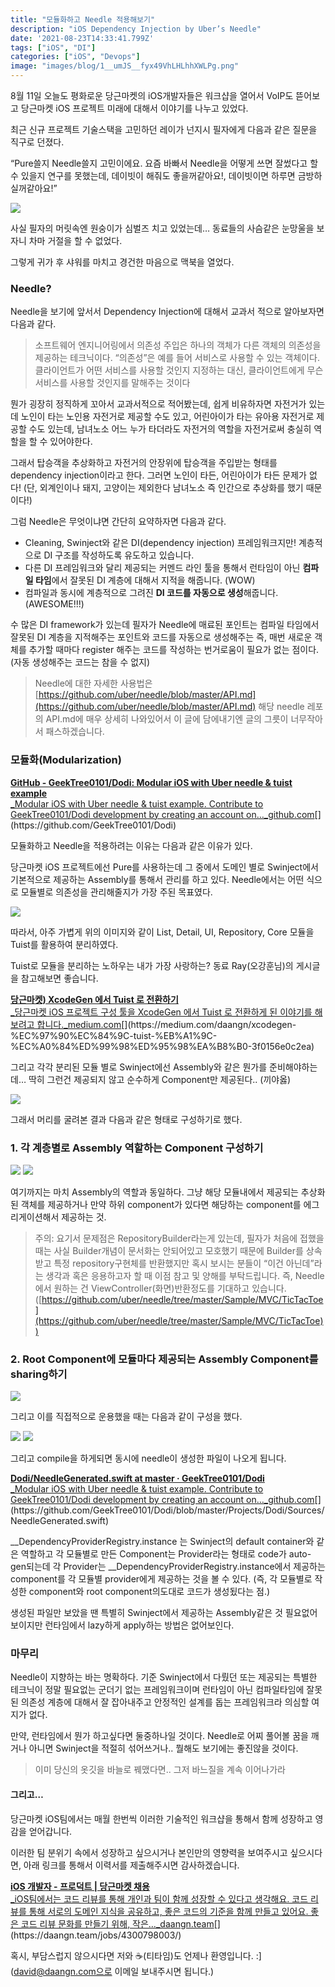 ```yaml
---
title: "모듈화하고 Needle 적용해보기"
description: "iOS Dependency Injection by Uber’s Needle"
date: '2021-08-23T14:33:41.799Z'
tags: ["iOS", "DI"]
categories: ["iOS", "Devops"]
image: "images/blog/1__umJS__fyx49VhLHLhhXWLPg.png"
---
```


8월 11일 오늘도 평화로운 당근마켓의 iOS개발자들은 워크샵을 열어서 VoIP도 뜯어보고 당근마켓 iOS 프로젝트 미래에 대해서 이야기를 나누고 있었다.

최근 신규 프로젝트 기술스택을 고민하던 레이가 넌지시 필자에게 다음과 같은 질문을 직구로 던졌다.

“Pure쓸지 Needle쓸지 고민이에요. 요즘 바빠서 Needle을 어떻게 쓰면 잘썼다고 할 수 있을지 연구를 못했는데, 데이빗이 해줘도 좋을꺼같아요!, 데이빗이면 하루면 금방하실꺼같아요!”

![](/images/blog/0__qUyfEQMR__mhTCuaL.jpg)

사실 필자의 머릿속엔 원숭이가 심벌즈 치고 있었는데… 동료들의 사슴같은 눈망울을 보자니 차마 거절을 할 수 없었다.

그렇게 귀가 후 샤워를 마치고 경건한 마음으로 맥북을 열었다.

### Needle?

Needle을 보기에 앞서서 Dependency Injection에 대해서 교과서 적으로 알아보자면 다음과 같다.

> 소프트웨어 엔지니어링에서 의존성 주입은 하나의 객체가 다른 객체의 의존성을 제공하는 테크닉이다. “의존성”은 예를 들어 서비스로 사용할 수 있는 객체이다. 클라이언트가 어떤 서비스를 사용할 것인지 지정하는 대신, 클라이언트에게 무슨 서비스를 사용할 것인지를 말해주는 것이다

뭔가 굉장히 정직하게 꼬아서 교과서적으로 적어봤는데, 쉽게 비유하자면 자전거가 있는데 노인이 타는 노인용 자전거로 제공할 수도 있고, 어린아이가 타는 유아용 자전거로 제공할 수도 있는데, 남녀노소 어느 누가 타더라도 자전거의 역할을 자전거로써 충실히 역할을 할 수 있어야한다.

그래서 탑승객을 추상화하고 자전거의 안장위에 탑승객을 주입받는 형태를 dependency injection이라고 한다. 그러면 노인이 타든, 어린아이가 타든 문제가 없다! (단, 외계인이나 돼지, 고양이는 제외한다 남녀노소 즉 인간으로 추상화를 했기 때문이다!)

그럼 Needle은 무엇이냐면 간단히 요약하자면 다음과 같다.

*   Cleaning, Swinject와 같은 DI(dependency injection) 프레임워크지만! 계층적으로 DI 구조를 작성하도록 유도하고 있습니다.
*   다른 DI 프레임워크와 달리 제공되는 커멘드 라인 툴을 통해서 런타임이 아닌 **컴파일 타임**에서 잘못된 DI 계층에 대해서 지적을 해줍니다. (WOW)
*   컴파일과 동시에 계층적으로 그려진 **DI 코드를 자동으로 생성**해줍니다. (AWESOME!!!)

수 많은 DI framework가 있는데 필자가 Needle에 매료된 포인트는 컴파일 타임에서 잘못된 DI 계층을 지적해주는 포인트와 코드를 자동으로 생성해주는 즉, 매번 새로운 객체를 추가할 때마다 register 해주는 코드를 작성하는 번거로움이 필요가 없는 점이다. (자동 생성해주는 코드는 참을 수 없지)

> Needle에 대한 자세한 사용법은 [https://github.com/uber/needle/blob/master/API.md](https://github.com/uber/needle/blob/master/API.md) 해당 needle 레포의 API.md에 매우 상세히 나와있어서 이 글에 담에내기엔 글의 그릇이 너무작아서 패스하겠습니다.

### 모듈화(Modularization)

[**GitHub - GeekTree0101/Dodi: Modular iOS with Uber needle & tuist example**  
_Modular iOS with Uber needle & tuist example. Contribute to GeekTree0101/Dodi development by creating an account on…_github.com](https://github.com/GeekTree0101/Dodi "https://github.com/GeekTree0101/Dodi")[](https://github.com/GeekTree0101/Dodi)

모듈화하고 Needle을 적용하려는 이유는 다음과 같은 이유가 있다.

당근마켓 iOS 프로젝트에선 Pure를 사용하는데 그 중에서 도메인 별로 Swinject에서 기본적으로 제공하는 Assembly를 통해서 관리를 하고 있다. Needle에서는 어떤 식으로 모듈별로 의존성을 관리해줄지가 가장 주된 목표였다.

![](/images/blog/0__a5GBMruaYoRD9uL3.png)

따라서, 아주 가볍게 위의 이미지와 같이 List, Detail, UI, Repository, Core 모듈을 Tuist를 활용하여 분리하였다.

Tuist로 모듈을 분리하는 노하우는 내가 가장 사랑하는? 동료 Ray(오강훈님)의 게시글을 참고해보면 좋습니다.

[**당근마켓) XcodeGen 에서 Tuist 로 전환하기**  
_당근마켓 iOS 프로젝트 구성 툴을 XcodeGen 에서 Tuist 로 전환하게 된 이야기를 해보려고 합니다._medium.com](https://medium.com/daangn/xcodegen-%EC%97%90%EC%84%9C-tuist-%EB%A1%9C-%EC%A0%84%ED%99%98%ED%95%98%EA%B8%B0-3f0156e0c2ea "https://medium.com/daangn/xcodegen-%EC%97%90%EC%84%9C-tuist-%EB%A1%9C-%EC%A0%84%ED%99%98%ED%95%98%EA%B8%B0-3f0156e0c2ea")[](https://medium.com/daangn/xcodegen-%EC%97%90%EC%84%9C-tuist-%EB%A1%9C-%EC%A0%84%ED%99%98%ED%95%98%EA%B8%B0-3f0156e0c2ea)

그리고 각각 분리된 모듈 별로 Swinject에선 Assembly와 같은 뭔가를 준비해야하는데… 딱히 그런건 제공되지 않고 순수하게 Component만 제공된다.. (끼야옳)

![](/images/blog/0__zyttjpcRrn__XcnZv.jpg)

그래서 머리를 굴려본 결과 다음과 같은 형태로 구성하기로 했다.

### 1\. 각 계층별로 Assembly 역할하는 Component 구성하기

![](/images/blog/1__6whNixdjczTcQerMR54r4w.png)
![](/images/blog/1__R307n5JTJXm8Vthb4CwdOA.png)

여기까지는 마치 Assembly의 역할과 동일하다. 그냥 해당 모듈내에서 제공되는 추상화된 객체를 제공하거나 만약 하위 component가 있다면 해당하는 component를 에그리게이션해서 제공하는 것.

> 주의: 요기서 문제점은 RepositoryBuilder라는게 있는데, 필자가 처음에 접했을 때는 사실 Builder개념이 문서화는 안되어있고 모호했기 때문에 Builder를 상속받고 특정 repository구현체를 반환했지만 혹시 보시는 분들이 “이건 아닌데”라는 생각과 혹은 응용하고자 할 때 이점 참고 및 양해를 부탁드립니다. 즉, Needle에서 원하는 건 ViewController(화면)반환정도를 기대하고 있습니다.([https://github.com/uber/needle/tree/master/Sample/MVC/TicTacToe](https://github.com/uber/needle/tree/master/Sample/MVC/TicTacToe))

### 2\. Root Component에 모듈마다 제공되는 Assembly Component를 sharing하기

![](/images/blog/1__Bomf__AmZwX2iMJgdCRZa7A.png)

그리고 이를 직접적으로 운용했을 때는 다음과 같이 구성을 했다.

![](/images/blog/1__umJS__fyx49VhLHLhhXWLPg.png)
![](/images/blog/1__1K6w4UiWFYeJTwwVkf__3mQ.png)

그리고 compile을 하게되면 동시에 needle이 생성한 파일이 나오게 됩니다.

[**Dodi/NeedleGenerated.swift at master · GeekTree0101/Dodi**  
_Modular iOS with Uber needle & tuist example. Contribute to GeekTree0101/Dodi development by creating an account on…_github.com](https://github.com/GeekTree0101/Dodi/blob/master/Projects/Dodi/Sources/NeedleGenerated.swift "https://github.com/GeekTree0101/Dodi/blob/master/Projects/Dodi/Sources/NeedleGenerated.swift")[](https://github.com/GeekTree0101/Dodi/blob/master/Projects/Dodi/Sources/NeedleGenerated.swift)

\_\_DependencyProviderRegistry.instance 는 Swinject의 default container와 같은 역할하고 각 모듈별로 만든 Component는 Provider라는 형태로 code가 auto-gen되는데 각 Provider는 \_\_DependencyProviderRegistry.instance에서 제공하는 component를 각 모듈별 provider에게 제공하는 것을 볼 수 있다. (즉, 각 모듈별로 작성한 component와 root component의도대로 코드가 생성됬다는 점.)

생성된 파일만 보았을 땐 특별히 Swinject에서 제공하는 Assembly같은 것 필요없어보이지만 런타임에서 lazy하게 apply하는 방법은 없어보인다.

### 마무리

Needle이 지향하는 바는 명확하다. 기준 Swinject에서 다뤘던 또는 제공되는 특별한 테크닉이 정말 필요없는 군더기 없는 프레임워크이며 런타임이 아닌 컴파일타임에 잘못된 의존성 계층에 대해서 잘 잡아내주고 안정적인 설계를 돕는 프레임워크라 의심할 여지가 없다.

만약, 런타임에서 뭔가 하고싶다면 둘중하나일 것이다. Needle로 어찌 풀어볼 꿈을 깨거나 아니면 Swinject을 적절히 섞어쓰거나.. 뭘해도 보기에는 좋진않을 것이다.

> 이미 당신의 옷깃을 바늘로 꿰맸다면.. 그저 바느질을 계속 이어나가라

#### 그리고…

당근마켓 iOS팀에서는 매월 한번씩 이러한 기술적인 워크샵을 통해서 함께 성장하고 영감을 얻어갑니다.

이러한 팀 분위기 속에서 성장하고 싶으시거나 본인만의 영향력을 보여주시고 싶으시다면, 아래 링크를 통해서 이력서를 제출해주시면 감사하겠습니다.

[**iOS 개발자 - 프로덕트 | 당근마켓 채용**  
_iOS팀에서는 코드 리뷰를 통해 개인과 팀이 함께 성장할 수 있다고 생각해요. 코드 리뷰를 통해 서로의 도메인 지식을 공유하고, 좋은 코드의 기준을 함께 만들고 있어요. 좋은 코드 리뷰 문화를 만들기 위해, 작은…_daangn.team](https://daangn.team/jobs/4300798003/ "https://daangn.team/jobs/4300798003/")[](https://daangn.team/jobs/4300798003/)

혹시, 부담스럽지 않으시다면 저와 ☕(티타임)도 언제나 환영입니다. :\] (david@daangn.com으로 이메일 보내주시면 됩니다.)